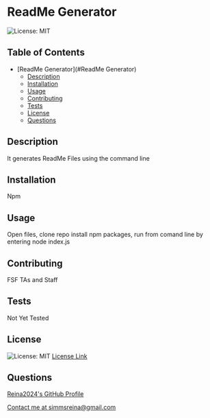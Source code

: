 # ReadMe Generator
![License: MIT](https://img.shields.io/badge/License-MIT-yellow.svg)

## Table of Contents

- [ReadMe Generator](#ReadMe Generator)
  - [Description](#description)
  - [Installation](#installation)
  - [Usage](#usage)
  - [Contributing](#contributing)
  - [Tests](#tests)
  - [License](#license)
  - [Questions](#questions)

## Description
It generates ReadMe Files using the command line 

## Installation
Npm

## Usage
Open files, clone repo install npm packages, run from comand line by entering node index.js

## Contributing
FSF TAs and Staff

## Tests
Not Yet Tested


## License
![License: MIT](https://img.shields.io/badge/License-MIT-yellow.svg) [License Link](https://opensource.org/licenses/MIT)
## Questions

[Reina2024's GitHub Profile](https://github.com/Reina2024)

[Contact me at simmsreina@gmail.com](mailto:simmsreina@gmail.com)
